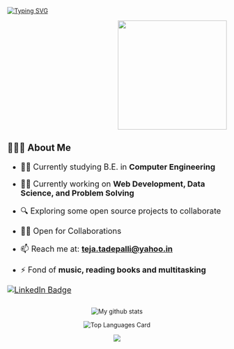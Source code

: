<div>
<div align="left">
  
[![Typing SVG](https://readme-typing-svg.herokuapp.com?font=Playfair+Display&weight=600&size=30&pause=1000&color=F7F7F7&background=000000&center=true&vCenter=true&width=450&lines=Hi+there.+I'm+Teja+Tadepalli+%F0%9F%91%8B)](https://git.io/typing-svg)
</div>
<div id="header" align="right">
  <img src="https://media.giphy.com/media/M9gbBd9nbDrOTu1Mqx/giphy.gif" width="250"/>   <!--GIF-->
</div>
</div>
<h2>

🙋🏻‍♂️ About Me

</h2>

<span style="font-size: 18px">
<p >

- 👨‍🎓 Currently studying B.E. in **Computer Engineering**

- 👨‍💻 Currently working on **Web Development, Data Science, and Problem Solving**

- 🔍 Exploring some open source projects to collaborate

- 🤝🏼 Open for Collaborations
 
-  📫 Reach me at: **teja.tadepalli@yahoo.in**
 
- ⚡ Fond of **music, reading books and multitasking**

<a href="https://www.linkedin.com/in/teja-tadepalli-050291222/">      <!--LINKEDIN PROFILE-->
    <img src="https://img.shields.io/badge/LinkedIn-blue?style=for-the-badge&logo=linkedin&logoColor=white" alt="LinkedIn Badge"/>
  </a>
  
</p>
</span>

<h2></h2>

<div id="badges" align="center">
  
  ![My github stats](https://github-readme-stats-git-masterrstaa-rickstaa.vercel.app/api?username=TejaTadepalli&show_icons=true&theme=dark)
  <!--Stats-->

  ![Top Languages Card](https://github-readme-stats-git-masterrstaa-rickstaa.vercel.app/api/top-langs/?username=TejaTadepalli&layout=compact)
  <!--Languages Used-->

  <img src="https://github-readme-streak-stats.herokuapp.com/?user=TejaTadepalli"/>
  <!--Streaks-->
  
  &nbsp;
  <img src="https://komarev.com/ghpvc/?username=TejaTadepalli&style=flat-square&color=blue" alt=""/> 
  <!--Profile Views--> 
</div>
